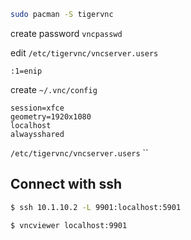 ```bash
sudo pacman -S tigervnc
```

create password
`vncpasswd`

edit `/etc/tigervnc/vncserver.users`
```
:1=enip
```

create `~/.vnc/config`
```
session=xfce
geometry=1920x1080
localhost
alwaysshared
```


`/etc/tigervnc/vncserver.users`
``

## Connect with ssh
```bash
$ ssh 10.1.10.2 -L 9901:localhost:5901
```

```bash
$ vncviewer localhost:9901
```